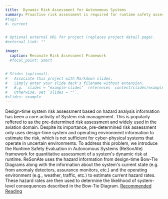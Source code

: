 ```yaml
---
title:  Dynamic Risk Assessment for Autonomous Systems
summary: Proactive risk assessment is required for runtime safety assessment of autonomous systems. It needs to utilize the detection results from the anomaly detectors to estimate the risk of the system
#tags:
#- current


# Optional external URL for project (replaces project detail page).
#external_link: ""

image:
  caption: Resonate Risk Assessment Framework
  #focal_point: Smart


# Slides (optional).
#   Associate this project with Markdown slides.
#   Simply enter your slide deck's filename without extension.
#   E.g. `slides = "example-slides"` references `content/slides/example-slides.md`.
#   Otherwise, set `slides = ""`.
#slides: example
---
```


Design-time system risk assessment based on hazard analysis information has been a core activity of System risk management. This is popularly reffered to as the pre-determined risk assessment and widely used in the aviation domain. Despite its importance, pre-determined risk assessment only uses design-time system and operating environment information to estimate the risk, which is not sufficient for cyber-physical systems that operate in uncertain environments. To address this problem, we introduce the Runtime Safety Evaluation in Autonomous Systems (ReSonAte) framework for quantitative assessment of a system's dynamic risk at runtime. ReSonAte uses the hazard information from design-time Bow-Tie Diagrams along with the information about the system's current state (e.g. from anomaly detectors, assurance monitors, etc.) and the operating environment (e.g., weather, traffic, etc.) to estimate current hazard rates. These hazard rates are then used to determine the likelihood of system-level consequences described in the Bow-Tie Diagram. [Recommended Reading](https://arxiv.org/abs/2102.09419)
